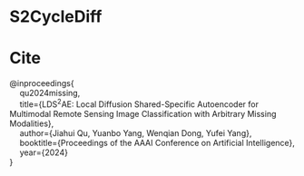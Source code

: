 # S2CycleDiff
# Cite
@inproceedings{  
     &emsp; qu2024missing,  
     &emsp; title={LDS$^2$AE: Local Diffusion Shared-Specific Autoencoder for Multimodal Remote Sensing Image Classification with Arbitrary Missing Modalities},  
     &emsp; author={Jiahui Qu, Yuanbo Yang, Wenqian Dong, Yufei Yang},  
     &emsp; booktitle={Proceedings of the AAAI Conference on Artificial Intelligence},  
     &emsp; year={2024}  
}
